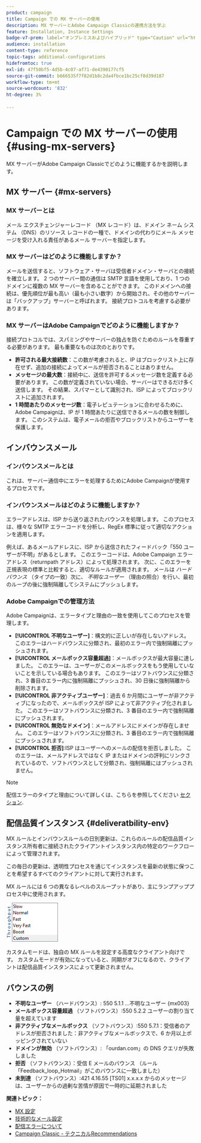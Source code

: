 ```yaml
---
product: campaign
title: Campaign での MX サーバーの使用
description: MX サーバーとAdobe Campaign Classicの連携方法を学ぶ
feature: Installation, Instance Settings
badge-v7-prem: label="オンプレミスおよびハイブリッド" type="Caution" url="https://experienceleague.adobe.com/docs/campaign-classic/using/installing-campaign-classic/architecture-and-hosting-models/hosting-models-lp/hosting-models.html?lang=ja" tooltip="オンプレミスデプロイメントとハイブリッドデプロイメントにのみ適用されます"
audience: installation
content-type: reference
topic-tags: additional-configurations
hidefromtoc: true
exl-id: 47f50bf5-4d5b-4c07-af71-de4390177cf5
source-git-commit: b666535f7f82d1b8c2da4fbce1bc25cf8d39d187
workflow-type: tm+mt
source-wordcount: '832'
ht-degree: 3%

---
```


# Campaign での MX サーバーの使用 {#using-mx-servers}



MX サーバーがAdobe Campaign Classicでどのように機能するかを説明します。

## MX サーバー {#mx-servers}

### MX サーバーとは

メール エクスチェンジャーレコード （MX レコード）は、ドメイン ネーム システム （DNS）のリソース レコードの一種で、ドメインの代わりにメール メッセージを受け入れる責任があるメール サーバーを指定します。

### MX サーバーはどのように機能しますか？

メールを送信すると、ソフトウェア・サーバは受信者ドメイン・サーバとの接続を確立します。 2 つのサーバー間の通信は SMTP 言語を使用しており、1 つのドメインに複数の MX サーバーを含めることができます。 このドメインへの接続は、優先順位が最も高い（最も小さい数字）から開始され、その他のサーバーは「バックアップ」サーバーと呼ばれます。 接続プロトコルを考慮する必要があります。

### MX サーバーはAdobe Campaignでどのように機能しますか？

接続プロトコルでは、スパミングやサーバーの独占を防ぐためのルールを尊重する必要があります。 最も重要なものは次のとおりです。

* **許可される最大接続数**：この数が考慮されると、IP はブロックリスト上に存在せず、追加の接続によってメールが拒否されることはありません。
* **メッセージの最大数**：接続中に、送信を許可するメッセージ数を定義する必要があります。 この数が定義されていない場合、サーバーはできるだけ多く送信します。 その結果、スパマーとして識別され、ISP によってブロックリストに追加されます。
* **1 時間あたりのメッセージ数**：電子レピュテーションに合わせるために、Adobe Campaignは、IP が 1 時間あたりに送信できるメールの数を制御します。 このシステムは、電子メールの拒否やブロックリストからユーザーを保護します。

## インバウンスメール

### インバウンスメールとは

これは、サーバー通信中にエラーを処理するためにAdobe Campaignが使用するプロセスです。

### インバウンスメールはどのように機能しますか？

エラーアドレスは、ISP から送り返されたバウンスを処理します。 このプロセスは、様々な SMTP エラーコードを分析し、RegEx 標準に従って適切なアクションを適用します。

例えば、あるメールアドレスに、ISP から送信されたフィードバック「550 ユーザーが不明」があるとします。 このエラーコードは、Adobe Campaign エラーアドレス（returnpath アドレス）によって処理されます。 次に、このエラーを正規表現の標準と比較すると、適切なルールが適用されます。 メールは *ハードバウンス* （タイプの一致）次に、 *不明なユーザー* （理由の照合）を行い、最初のループの後に強制隔離してシステムにプッシュします。

### Adobe Campaignでの管理方法

Adobe Campaignは、エラータイプと理由の一致を使用してこのプロセスを管理します。

* **[!UICONTROL 不明なユーザー]**：構文的に正しいが存在しないアドレス。 このエラーはハードバウンスに分類され、最初のエラー内で強制隔離にプッシュされます。
* **[!UICONTROL メールボックス容量超過]**：メールボックスが最大容量に達しました。 このエラーは、ユーザーがこのメールボックスをもう使用していないことを示している場合もあります。 このエラーはソフトバウンスに分類され、3 番目のエラー内に強制隔離にプッシュされ、30 日後に強制隔離から削除されます。
* **[!UICONTROL 非アクティブユーザー]**：過去 6 か月間にユーザーが非アクティブになったので、メールボックスが ISP によって非アクティブ化されました。 このエラーはソフトバウンスに分類され、3 番目のエラー内で強制隔離にプッシュされます。
* **[!UICONTROL 無効なドメイン]**：メールアドレスにドメインが存在しません。 このエラーはソフトバウンスに分類され、3 番目のエラー内で強制隔離にプッシュされます。
* **[!UICONTROL 拒否]**:ISP はユーザーへのメールの配信を拒否しました。 このエラーは、メールアドレスではなく IP またはドメインの評判にリンクされているので、ソフトバウンスとして分類され、強制隔離にはプッシュされません。

>[!NOTE]
>
>配信エラーのタイプと理由について詳しくは、こちらを参照してください [セクション](../../delivery/using/understanding-delivery-failures.md#delivery-failure-types-and-reasons).

## 配信品質インスタンス {#deliveratbility-env}

MX ルールとインバウンスルールの日別更新は、これらのルールの配信品質インスタンス所有者に接続されたクライアントインスタンス内の特定のワークフローによって管理されます。

この毎日の更新は、透明性プロセスを通じてインスタンスを最新の状態に保つことを希望するすべてのクライアントに対して実行されます。

MX ルールには 6 つの異なるレベルのスループットがあり、主にランプアッププロセス中に使用されます。

![](assets/mx-rules-throughput.png)

カスタムモードは、独自の MX ルールを設定する高度なクライアント向けです。 カスタムモードが有効になっていると、同期がオフになるので、クライアントは配信品質インスタンスによって更新されません。

## バウンスの例

* **不明なユーザー** （ハードバウンス）: 550 5.1.1 ...不明なユーザー {mx003}
* **メールボックス容量超過** （ソフトバウンス）:550 5.2.2 ユーザーの割り当て量を超えています
* **非アクティブなメールボックス** （ソフトバウンス）:550 5.7.1：受信者のアドレスが拒否されました：非アクティブなメールボックスで、6 か月以上ポッピングされていない
* **ドメインが無効** （ソフトバウンス）: 「ourdan.com」の DNS クエリが失敗しました
* **拒否** （ソフトバウンス）：受信 E メールのバウンス （ルール「Feedback_loop_Hotmail」がこのバウンスに一致しました）
* **未到達** （ソフトバウンス）:421 4.16.55 [TS01] x.x.x.x からのメッセージは、ユーザーからの過剰な苦情が原因で一時的に延期されました

**関連トピック：**
* [MX 設定](../../installation/using/email-deliverability.md#mx-configuration)
* [技術的なメール設定](../../installation/using/email-deliverability.md)
* [配信エラーについて](../../delivery/using/understanding-delivery-failures.md)
* [Campaign Classic - テクニカルRecommendations](https://experienceleague.adobe.com/docs/deliverability-learn/deliverability-best-practice-guide/additional-resources/campaign/acc-technical-recommendations.html)
